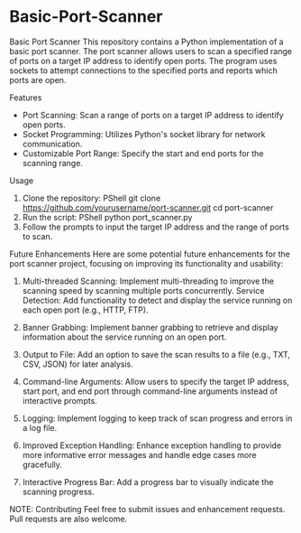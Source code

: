 # Basic-Port-Scanner
Basic Port Scanner  This repository contains a Python implementation of a basic port scanner. The port scanner allows users to scan a specified range of ports on a target IP address to identify open ports. The program uses sockets to attempt connections to the specified ports and reports which ports are open.

Features
- Port Scanning: Scan a range of ports on a target IP address to identify open ports.
- Socket Programming: Utilizes Python's socket library for network communication.
- Customizable Port Range: Specify the start and end ports for the scanning range.


Usage
1. Clone the repository:
    PShell
    git clone https://github.com/yourusername/port-scanner.git
    cd port-scanner
2. Run the script:
    PShell
    python port_scanner.py
3. Follow the prompts to input the target IP address and the range of ports to scan.

Future Enhancements
Here are some potential future enhancements for the port scanner project, focusing on improving its functionality and usability:

1. Multi-threaded Scanning:
Implement multi-threading to improve the scanning speed by scanning multiple ports concurrently.
Service Detection:
Add functionality to detect and display the service running on each open port (e.g., HTTP, FTP).

2. Banner Grabbing:
Implement banner grabbing to retrieve and display information about the service running on an open port.

3. Output to File:
Add an option to save the scan results to a file (e.g., TXT, CSV, JSON) for later analysis.

4. Command-line Arguments:
Allow users to specify the target IP address, start port, and end port through command-line arguments instead of interactive prompts.

5. Logging:
Implement logging to keep track of scan progress and errors in a log file.

6. Improved Exception Handling:
Enhance exception handling to provide more informative error messages and handle edge cases more gracefully.

7. Interactive Progress Bar:
Add a progress bar to visually indicate the scanning progress.

NOTE:
Contributing
Feel free to submit issues and enhancement requests. Pull requests are also welcome.
